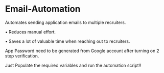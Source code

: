 # Email-Automation

Automates sending application emails to multiple recruiters.

• Reduces manual effort.

• Saves a lot of valuable time when reaching out to recruiters.

App Password need to be generated from Google account after turning on 2 step verification.

Just Populate the required variables and run the automation script!!
